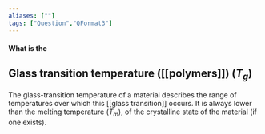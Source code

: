 ```yaml
---
aliases: [""]
tags: ["Question","QFormat3"]
---
```


#### What is the
## Glass transition temperature ([[polymers]]) ($T_g$)

The glass-transition temperature of a material describes the range of temperatures over which this [[glass transition]] occurs. It is always lower than the melting temperature ($T_m$),  of the crystalline state of the material (if one exists).
